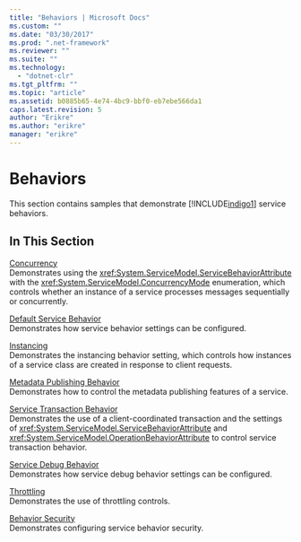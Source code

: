 ```yaml
---
title: "Behaviors | Microsoft Docs"
ms.custom: ""
ms.date: "03/30/2017"
ms.prod: ".net-framework"
ms.reviewer: ""
ms.suite: ""
ms.technology: 
  - "dotnet-clr"
ms.tgt_pltfrm: ""
ms.topic: "article"
ms.assetid: b0885b65-4e74-4bc9-bbf0-eb7ebe566da1
caps.latest.revision: 5
author: "Erikre"
ms.author: "erikre"
manager: "erikre"
---
```

# Behaviors
This section contains samples that demonstrate [!INCLUDE[indigo1](../../../../includes/indigo1-md.md)] service behaviors.  
  
## In This Section  
 [Concurrency](../../../../docs/framework/wcf/samples/concurrency.md)  
 Demonstrates using the <xref:System.ServiceModel.ServiceBehaviorAttribute> with the <xref:System.ServiceModel.ConcurrencyMode> enumeration, which controls whether an instance of a service processes messages sequentially or concurrently.  
  
 [Default Service Behavior](../../../../docs/framework/wcf/samples/default-service-behavior.md)  
 Demonstrates how service behavior settings can be configured.  
  
 [Instancing](../../../../docs/framework/wcf/samples/instancing.md)  
 Demonstrates the instancing behavior setting, which controls how instances of a service class are created in response to client requests.  
  
 [Metadata Publishing Behavior](../../../../docs/framework/wcf/samples/metadata-publishing-behavior.md)  
 Demonstrates how to control the metadata publishing features of a service.  
  
 [Service Transaction Behavior](../../../../docs/framework/wcf/samples/service-transaction-behavior.md)  
 Demonstrates the use of a client-coordinated transaction and the settings of <xref:System.ServiceModel.ServiceBehaviorAttribute> and <xref:System.ServiceModel.OperationBehaviorAttribute> to control service transaction behavior.  
  
 [Service Debug Behavior](../../../../docs/framework/wcf/samples/service-debug-behavior.md)  
 Demonstrates how service debug behavior settings can be configured.  
  
 [Throttling](../../../../docs/framework/wcf/samples/throttling.md)  
 Demonstrates the use of throttling controls.  
  
 [Behavior Security](../../../../docs/framework/wcf/samples/behavior-security.md)  
 Demonstrates configuring service behavior security.